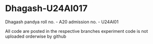 # Dhagash-U24AI017

Dhagash pandya 
roll no. - A20
admission no. - U24AI01

All code are posted in the respective branches 
experiment code is not uploaded orderwise by github
